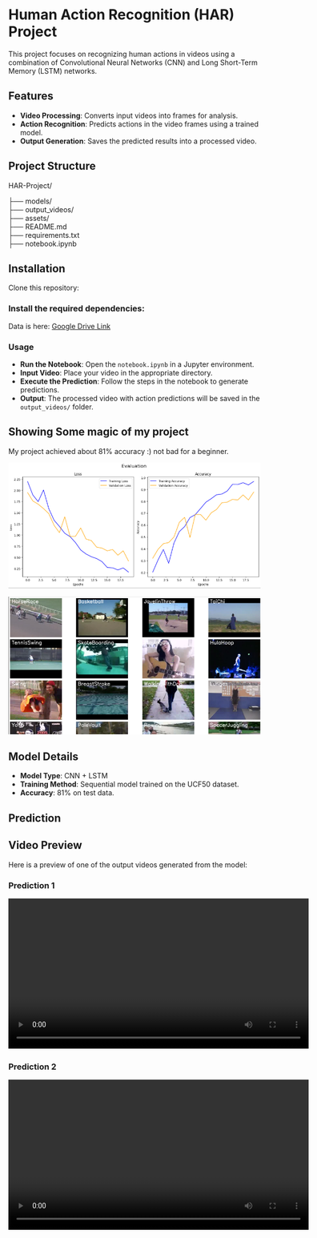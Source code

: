 # Human Action Recognition (HAR) Project

This project focuses on recognizing human actions in videos using a combination of Convolutional Neural Networks (CNN) and Long Short-Term Memory (LSTM) networks.

## Features
- **Video Processing**: Converts input videos into frames for analysis.
- **Action Recognition**: Predicts actions in the video frames using a trained model.
- **Output Generation**: Saves the predicted results into a processed video.

## Project Structure

HAR-Project/

├── models/  
├── output_videos/  
├── assets/  
├── README.md  
├── requirements.txt  
├── notebook.ipynb  

## Installation

Clone this repository:


### Install the required dependencies:


Data is here: [Google Drive Link](https://drive.google.com/drive/folders/1hqjOC6M3OmpwmAuBFAD99LR73ofpyXD5?usp=sharing)

### Usage
- **Run the Notebook**: Open the `notebook.ipynb` in a Jupyter environment.
- **Input Video**: Place your video in the appropriate directory.
- **Execute the Prediction**: Follow the steps in the notebook to generate predictions.
- **Output**: The processed video with action predictions will be saved in the `output_videos/` folder.

## Showing Some magic of my project
My project achieved about 81% accuracy :) not bad for a beginner.

![Screenshot](assets\ss2.png)

![Screenshot](assets\ss1.png)



## Model Details
- **Model Type**: CNN + LSTM
- **Training Method**: Sequential model trained on the UCF50 dataset.
- **Accuracy**: 81% on test data.
  
## Prediction 

## Video Preview

Here is a preview of one of the output videos generated from the model:

### Prediction 1

<video width="600" controls autoplay loop>
  <source src="OutputVideoFolder\Screen Recording 2024-12-24 182445.mp4" type="video/mp4">
  Your browser does not support the video tag.
</video>

### Prediction 2

<video width="600" controls autoplay loop>
  <source src="OutputVideoFolder\Screen Recording 2024-12-24 182544.mp4" type="video/mp4">
  Your browser does not support the video tag.
</video>

